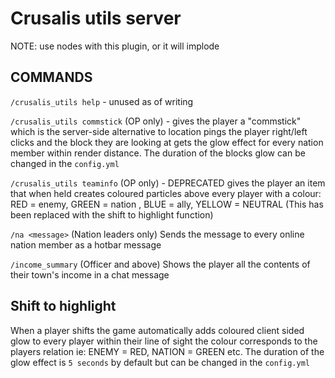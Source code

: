 # Crusalis utils server

NOTE: use nodes with this plugin, or it will implode

## COMMANDS
`/crusalis_utils help` - unused as of writing

`/crusalis_utils commstick` (OP only) - gives the player a "commstick" which is the server-side alternative to location pings
the player right/left clicks and the block they are looking at gets the glow effect for every nation member within render distance.
The duration of the blocks glow can be changed in the `config.yml`

`/crusalis_utils teaminfo` (OP only) -  DEPRECATED gives the player an item that when held creates coloured particles above every player with a colour:
RED = enemy, GREEN = nation , BLUE = ally, YELLOW = NEUTRAL  (This has been replaced with the shift to highlight function)

`/na <message>` (Nation leaders only) Sends the message to every online nation member as a hotbar message

`/income_summary` (Officer and above) Shows the player all the contents of their town's income in a chat message

## Shift to highlight
When a player shifts the game automatically adds coloured client sided glow to every player within their line of sight 
the colour corresponds to the players relation ie: ENEMY = RED, NATION = GREEN etc.
The duration of the glow effect is `5 seconds` by default but can be changed in the `config.yml`